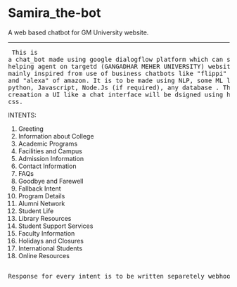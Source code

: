 # Samira_the-bot
A web based chatbot for GM University website.
<br><hr><pre>
  This is a chat_bot made using google dialogflow platform which can serve as helping agent on 
  targetd (GANGADHAR MEHER UNIVERSITY) website. It is mainly inspired from use of business chatbots 
  like "flippi" of flipkart and "alexa" of amazon. It is to be made using NLP, some ML libreries of python, 
  Javascript, Node.Js (if required), any database . Then after creaation a UI like a chat interface will be dsigned
  using html and css.</pre>
  
INTENTS:
  <ol> 
    <li> Greeting
    <li> Information about College
    <li> Academic Programs
    <li> Facilities and Campus
    <li> Admission Information
    <li> Contact Information
    <li> FAQs
    <li> Goodbye and Farewell
    <li> Fallback Intent
    <li> Program Details
    <li> Alumni Network
    <li> Student Life
    <li> Library Resources
    <li> Student Support Services
    <li> Faculty Information
    <li> Holidays and Closures
    <li> International Students
    <li> Online Resources
    </li> </ol>
<pre> 
Response for every intent is to be written separetely webhook call is attached if necessary. 
